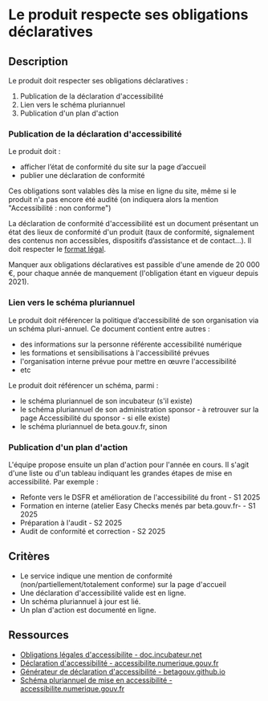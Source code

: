 # Le produit respecte ses obligations déclaratives

## Description

Le produit doit respecter ses obligations déclaratives :

1. Publication de la déclaration d'accessibilité
2. Lien vers le schéma pluriannuel
3. Publication d'un plan d'action

### Publication de la déclaration d'accessibilité

Le produit doit :

- afficher l’état de conformité du site sur la page d’accueil
- publier une déclaration de conformité

Ces obligations sont valables dès la mise en ligne du site, même si le
produit n'a pas encore été audité (on indiquera alors la mention
"Accessibilité : non conforme")

La déclaration de conformité d'accessibilité est un document
présentant un état des lieux de conformité d'un produit (taux de
conformité, signalement des contenus non accessibles, dispositifs
d’assistance et de contact...). Il doit respecter le [format
légal](https://accessibilite.numerique.gouv.fr/obligations/declaration-accessibilite/).

Manquer aux obligations déclaratives est passible d'une amende de 20
000 €, pour chaque année de manquement (l'obligation étant en vigueur
depuis 2021).

### Lien vers le schéma pluriannuel

Le produit doit référencer la politique d’accessibilité de son
organisation via un schéma pluri-annuel. Ce document contient entre
autres :

- des informations sur la personne référente accessibilité numérique
- les formations et sensibilisations à l'accessibilité prévues
- l'organisation interne prévue pour mettre en œuvre l'accessibilité
- etc

Le produit doit référencer un schéma, parmi :

- le schéma pluriannuel de son incubateur (s'il existe)
- le schéma pluriannuel de son administration sponsor - à retrouver
  sur la page Accessibilité du sponsor - si elle existe)
- le schéma pluriannuel de beta.gouv.fr, sinon

### Publication d'un plan d'action

L'équipe propose ensuite un plan d'action pour l'année en cours. Il
s'agit d'une liste ou d'un tableau indiquant les grandes étapes de
mise en accessibilité. Par exemple :

- Refonte vers le DSFR et amélioration de l'accessibilité du front - S1 2025
- Formation en interne (atelier Easy Checks menés par beta.gouv.fr- - S1 2025
- Préparation à l'audit - S2 2025
- Audit de conformité et correction - S2 2025

## Critères

- Le service indique une mention de conformité
  (non/partiellement/totalement conforme) sur la page d'accueil
- Une déclaration d'accessibilité valide est en ligne.
- Un schéma pluriannuel à jour est lié.
- Un plan d'action est documenté en ligne.

## Ressources

- [Obligations légales d'accessibilite - doc.incubateur.net](https://doc.incubateur.net/communaute/gerer-son-produit/les-standards/accessibilite-and-inclusion/obligations-legales#obligations-legales)
- [Déclaration d'accessibilité - accessibilite.numerique.gouv.fr](https://accessibilite.numerique.gouv.fr/obligations/declaration-accessibilite/)
- [Générateur de déclaration d'accessibilité - betagouv.github.io](https://betagouv.github.io/a11y-generateur-declaration/)
- [Schéma pluriannuel de mise en accessibilité - accessibilite.numerique.gouv.fr](https://accessibilite.numerique.gouv.fr/obligations/schema-pluriannuel/)
